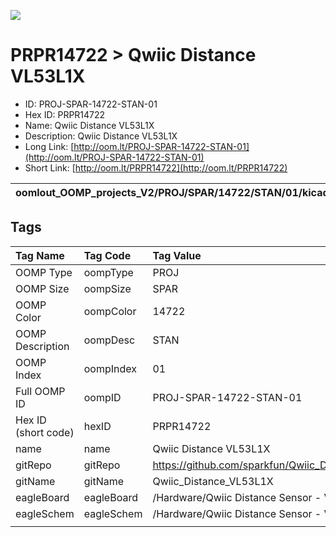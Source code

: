 


  
![][im]
# PRPR14722 > Qwiic Distance VL53L1X

- ID: PROJ-SPAR-14722-STAN-01
- Hex ID: PRPR14722
- Name: Qwiic Distance VL53L1X
- Description: Qwiic Distance VL53L1X
- Long Link: [http://oom.lt/PROJ-SPAR-14722-STAN-01](http://oom.lt/PROJ-SPAR-14722-STAN-01)
- Short Link: [http://oom.lt/PRPR14722](http://oom.lt/PRPR14722)
  

|oomlout_OOMP_projects_V2/PROJ/SPAR/14722/STAN/01/kicadPcb3dFront.png|oomlout_OOMP_projects_V2/PROJ/SPAR/14722/STAN/01/kicadPcb3dBack.png|oomlout_OOMP_projects_V2/PROJ/SPAR/14722/STAN/01/kicadPcb3d.png||
| :---: | :---: | :---: | :---: |

## Tags
  

|Tag Name|Tag Code|Tag Value|
| :--- | :--- | :--- |
|OOMP Type|oompType|PROJ|
|OOMP Size|oompSize|SPAR|
|OOMP Color|oompColor|14722|
|OOMP Description|oompDesc|STAN|
|OOMP Index|oompIndex|01|
|Full OOMP ID|oompID|PROJ-SPAR-14722-STAN-01|
|Hex ID (short code)|hexID|PRPR14722|
|name|name|Qwiic Distance VL53L1X|
|gitRepo|gitRepo|https://github.com/sparkfun/Qwiic_Distance_VL53L1X|
|gitName|gitName|Qwiic_Distance_VL53L1X|
|eagleBoard|eagleBoard|/Hardware/Qwiic Distance Sensor - VL53L1X.brd|
|eagleSchem|eagleSchem|/Hardware/Qwiic Distance Sensor - VL53L1X.sch|
||||



[im]: PROJ/SPAR/14722/STAN/01/kicadPcb3d_450.png
